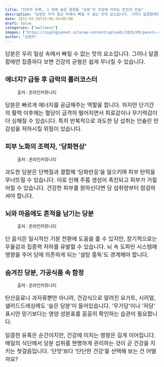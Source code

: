 ```yaml
---
title: "단맛의 유혹, 그 뒤에 숨은 함정들 ‘당분’이 건강에 미치는 반전과 진실"
description: "당분은 우리 일상 속에서 빠질 수 없는 맛의 요소입니다. 그러나 달콤함에만 집중하다 보면 건강의 균형은 쉽게 무너질 수 있습니다."
date: 2025-05-26T15:06:24+09:00
draft: false
categories: ["wellness"]
images: ["https://ingihgoyonet.site/wp-content/uploads/2025/05/pexels-artempodrez-6823509-1024x576.jpg", "https://ingihgoyonet.site/wp-content/uploads/2025/05/pexels-almadastudio-609549-576x1024.jpg", "https://ingihgoyonet.site/wp-content/uploads/2025/05/pexels-mart-production-7089020-1-1024x683.jpg", "https://ingihgoyonet.site/wp-content/uploads/2025/05/pexels-sulav-jung-hamal-742656-18925018-1024x949.jpg"]
author: "김현지"
---
```


<p style="font-size:18px">당분은 우리 일상 속에서 빠질 수 없는 맛의 요소입니다. 그러나 달콤함에만 집중하다 보면 건강의 균형은 쉽게 무너질 수 있습니다.</p> <h2 >에너지? 급등 후 급락의 롤러코스터</h2> <figure ><img src="https://ingihgoyonet.site/wp-content/uploads/2025/05/pexels-artempodrez-6823509-1024x576.jpg" alt="" style="aspect-ratio:16/9;object-fit:cover"/><figcaption >출처 : 온라인커뮤니티</figcaption></figure> <p style="font-size:18px">당분은 빠르게 에너지를 공급해주는 역할을 합니다. 하지만 단기간의 활력 이후에는 혈당이 급격히 떨어지면서 피로감이나 무기력감이 더 심해질 수 있습니다. 특히 반복적으로 과도한 당 섭취는 인슐린 민감성을 저하시킬 위험이 있습니다.</p> <h2 >피부 노화의 조력자, '당화현상'</h2> <figure ><img src="https://ingihgoyonet.site/wp-content/uploads/2025/05/pexels-almadastudio-609549-576x1024.jpg" alt="" style="aspect-ratio:16/9;object-fit:cover"/><figcaption >출처 : 온라인커뮤니티</figcaption></figure> <p style="font-size:18px">과도한 당분은 단백질과 결합해 ‘당화반응’을 일으키며 피부 탄력을 무너뜨릴 수 있습니다. 이로 인해 주름 생성이 촉진되고 피부가 거칠어질 수 있습니다. 건강한 피부를 원하신다면 당 섭취량부터 점검하셔야 합니다.</p> <h2 >뇌와 마음에도 흔적을 남기는 당분</h2> <figure ><img src="https://ingihgoyonet.site/wp-content/uploads/2025/05/pexels-mart-production-7089020-1-1024x683.jpg" alt="" style="aspect-ratio:16/9;object-fit:cover"/><figcaption >출처 : 온라인커뮤니티</figcaption></figure> <p style="font-size:18px">단 음식은 일시적인 기분 전환에 도움을 줄 수 있지만, 장기적으로는 우울감과 집중력 저하를 유발할 수 있습니다. 뇌 속 도파민 시스템에 영향을 주어 당에 의존하게 되는 '설탕 중독'도 경계해야 합니다.</p> <h2 >숨겨진 당분, 가공식품 속 함정</h2> <figure ><img src="https://ingihgoyonet.site/wp-content/uploads/2025/05/pexels-sulav-jung-hamal-742656-18925018-1024x949.jpg" alt="" style="aspect-ratio:16/9;object-fit:cover"/><figcaption >출처 : 온라인커뮤니티</figcaption></figure> <p style="font-size:18px">탄산음료나 과자류뿐만 아니라, 건강식으로 알려진 요거트, 시리얼, 샐러드드레싱에도 ‘숨은 당분’이 들어있습니다. '무가당'이나 '저당' 표시만 믿기보다는 영양 성분표를 꼼꼼히 확인하는 습관이 필요합니다.</p> <p style="font-size:18px">달콤한 유혹은 순간이지만, 건강에 미치는 영향은 길게 이어집니다. 매일의 식단에서 당분 섭취를 현명하게 관리하는 것이 곧 건강을 지키는 첫걸음입니다. ‘단맛’보다 ‘단단한 건강’을 선택해 보는 건 어떨까요?</p>